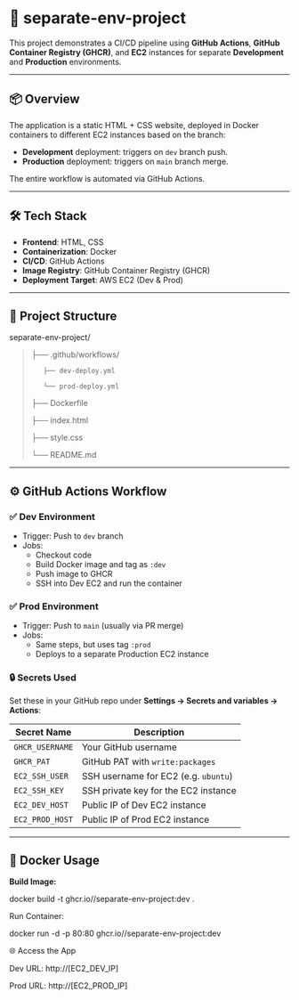 # 🚀 separate-env-project

This project demonstrates a CI/CD pipeline using **GitHub Actions**, **GitHub Container Registry (GHCR)**, and **EC2** instances for separate **Development** and **Production** environments.

---

## 📦 Overview

The application is a static HTML + CSS website, deployed in Docker containers to different EC2 instances based on the branch:

- **Development** deployment: triggers on `dev` branch push.
- **Production** deployment: triggers on `main` branch merge.

The entire workflow is automated via GitHub Actions.

---

## 🛠️ Tech Stack

- **Frontend**: HTML, CSS
- **Containerization**: Docker
- **CI/CD**: GitHub Actions
- **Image Registry**: GitHub Container Registry (GHCR)
- **Deployment Target**: AWS EC2 (Dev & Prod)

---

## 📂 Project Structure

separate-env-project/
>
>
>├── .github/workflows/
>
>        ├── dev-deploy.yml
>
>        └── prod-deploy.yml
>
>├── Dockerfile
>
>├── index.html
>
>├── style.css
>
>└── README.md

---

## ⚙️ GitHub Actions Workflow

### ✅ Dev Environment

- Trigger: Push to `dev` branch
- Jobs:
  - Checkout code
  - Build Docker image and tag as `:dev`
  - Push image to GHCR
  - SSH into Dev EC2 and run the container

### ✅ Prod Environment

- Trigger: Push to `main` (usually via PR merge)
- Jobs:
  - Same steps, but uses tag `:prod`
  - Deploys to a separate Production EC2 instance

### 🔒 Secrets Used

Set these in your GitHub repo under **Settings → Secrets and variables → Actions**:

| Secret Name         | Description                          |
|---------------------|--------------------------------------|
| `GHCR_USERNAME`     | Your GitHub username                 |
| `GHCR_PAT`          | GitHub PAT with `write:packages`     |
| `EC2_SSH_USER`      | SSH username for EC2 (e.g. `ubuntu`) |
| `EC2_SSH_KEY`       | SSH private key for the EC2 instance |
| `EC2_DEV_HOST`      | Public IP of Dev EC2 instance        |
| `EC2_PROD_HOST`     | Public IP of Prod EC2 instance       |

---

## 🐳 Docker Usage

**Build Image:**

docker build -t ghcr.io/<username>/separate-env-project:dev .

Run Container:

docker run -d -p 80:80 ghcr.io/<username>/separate-env-project:dev

🌐 Access the App
>
>
Dev URL: http://[EC2_DEV_IP]

Prod URL: http://[EC2_PROD_IP]

